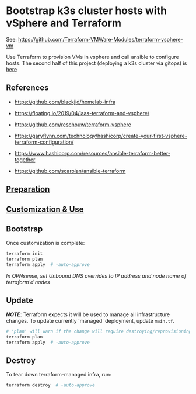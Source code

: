 # Bootstrap k3s cluster hosts with vSphere and Terraform

See: https://github.com/Terraform-VMWare-Modules/terraform-vsphere-vm

Use Terraform to provision VMs in vsphere and call ansible to configure hosts.
The second half of this project (deploying a k3s cluster via gitops) is [here](https://github.com/ahgraber/homelab-gitops-k3s)

## References

- https://github.com/blackjid/homelab-infra
- https://floating.io/2019/04/iaas-terraform-and-vsphere/
- https://github.com/reschouw/terraform-vsphere
- https://garyflynn.com/technology/hashicorp/create-your-first-vsphere-terraform-configuration/

- https://www.hashicorp.com/resources/ansible-terraform-better-together
- https://github.com/scarolan/ansible-terraform

## [Preparation](docs/1%20-%20prerequisites.md)

## [Customization & Use](docs/2%20-%20terraform.md)

## Bootstrap

Once customization is complete:

```sh
terraform init
terraform plan
terraform apply  # -auto-approve
```

_In OPNsense, set Unbound DNS overrides to IP address and node name of terraform'd nodes_

## Update

_**NOTE**_: Terraform expects it will be used to manage all infrastructure changes.  To update currently 'managed' deployment, update `main.tf`.

```sh
# 'plan' will warn if the change will require destroying/reprovisioning a replacement host
terraform plan
terraform apply  # -auto-approve
```

## Destroy

To tear down terraform-managed infra, run:

```sh
terraform destroy  # -auto-approve
```
